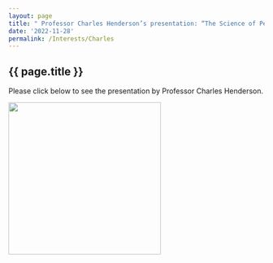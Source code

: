 ```yaml
---
layout: page
title: " Professor Charles Henderson’s presentation: “The Science of Permian Conodonts” "
date: '2022-11-28'
permalink: /Interests/Charles
---
```


## {{ page.title }}

Please click below to see the presentation by Professor Charles Henderson.

[<img src="https://stratigraphy.org/subcommission-permian/images/Charles.JPG" alt="" style="width:300px" />](https://youtu.be/QXonHLdqzoU)

